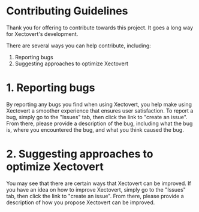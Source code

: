 # Contributing Guidelines

Thank you for offering to contribute towards this project. It goes a long way for Xectovert's development.

There are several ways you can help contribute, including:
1. Reporting bugs
2. Suggesting approaches to optimize Xectovert

# 1. Reporting bugs
 
By reporting any bugs you find when using Xectovert, you help make using Xectovert a smoother experience that ensures user satisfaction. To report a bug, simply go to the "Issues" tab, then click the link to "create an issue". From there, please provide a description of the bug, including what the bug is, where you encountered the bug, and what you think caused the bug.

# 2. Suggesting approaches to optimize Xectovert

You may see that there are certain ways that Xectovert can be improved. If you have an idea on how to improve Xectovert, simply go to the "Issues" tab, then click the link to "create an issue". From there, please provide a description of how you propose Xectovert can be improved.